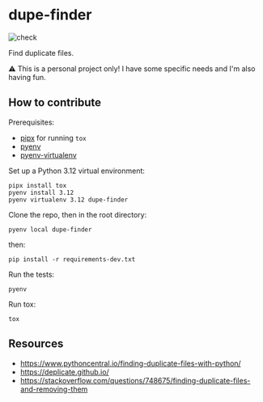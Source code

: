 # dupe-finder

![check](https://github.com/dawngerpony/dupe-finder/actions/workflows/check.yml/badge.svg)

Find duplicate files.

:warning: This is a personal project only! I have some specific needs and I'm also having fun.

## How to contribute

Prerequisites:

* [pipx] for running `tox`
* [pyenv]
* [pyenv-virtualenv]

Set up a Python 3.12 virtual environment:

```shell
pipx install tox
pyenv install 3.12
pyenv virtualenv 3.12 dupe-finder
```

Clone the repo, then in the root directory:

```shell
pyenv local dupe-finder
```

then:

```shell
pip install -r requirements-dev.txt
```

Run the tests:

```shell
pyenv
```

Run tox:

```shell
tox
```

## Resources

* <https://www.pythoncentral.io/finding-duplicate-files-with-python/>
* <https://deplicate.github.io/>
* <https://stackoverflow.com/questions/748675/finding-duplicate-files-and-removing-them>

[pipx]: https://pipx.pypa.io/stable/installation/
[pyenv]: https://github.com/pyenv/pyenv?tab=readme-ov-file#installation
[pyenv-virtualenv]: https://github.com/pyenv/pyenv-virtualenv
